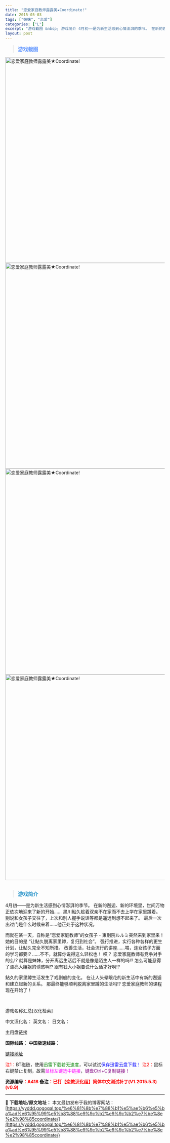 ```yaml
---
title: "恋爱家庭教师露露美★Coordinate!"
date: 2015-05-03
tags: ["妹妹", "恋爱"]
categories: ["L"]
excerpt: "游戏截图 &nbsp; 游戏简介 4月初——是为新生活感到心情澎湃的季节。 在新的邂逅、新的环境里，世间万物正依次地迎来了新的开始…… 黒川鮎久趁着双亲不在家而不去上学在家里蹲着。 别说和女孩子交往了，上次和别人握手说话等都是遥远到想不起来了。 最后一次出过门是什么时候来着……他正处于这种状况。 而&hellip;"
layout: post
---
```


<div>
<blockquote><b><span style="font-size: 12pt; color: #6699ff;">游戏截图</span></b></blockquote>
<div><img title="点击放大" src="https://yyddd.gogogal.top/wp-content/uploads/2025/04/20250430_6811e73995fb0.webp" alt="恋爱家庭教师露露美★Coordinate!" width="650" /></div>
<div><img title="点击放大" src="https://yyddd.gogogal.top/wp-content/uploads/2025/04/20250430_6811e73b317f7.webp" alt="恋爱家庭教师露露美★Coordinate!" width="650" /></div>
<div></div>
<div><img title="点击放大" src="https://yyddd.gogogal.top/wp-content/uploads/2025/04/20250430_6811e741f1ce1.webp" alt="恋爱家庭教师露露美★Coordinate!" width="650" /></div>
<div><img title="点击放大" src="https://yyddd.gogogal.top/wp-content/uploads/2025/04/20250430_6811e7439e5f0.webp" alt="恋爱家庭教师露露美★Coordinate!" width="650" /></div>
&nbsp;
<blockquote><b><span style="font-size: 12pt; color: #3399cc;">游戏简介</span></b></blockquote>
<div>4月初——是为新生活感到心情澎湃的季节。
在新的邂逅、新的环境里，世间万物正依次地迎来了新的开始……
黒川鮎久趁着双亲不在家而不去上学在家里蹲着。
别说和女孩子交往了，上次和别人握手说话等都是遥远到想不起来了。
最后一次出过门是什么时候来着……他正处于这种状况。

而就在某一天，自称是“恋爱家庭教师”的女孩子・東別院ルルミ突然来到家里来！
她的目的是 “让鮎久脱离家里蹲，复归到社会”。
强行推进，实行各种各样的更生计划，让鮎久完全不知所措。
改善生活，社会流行的讲座……喂，连女孩子方面的学习都要!?
……不不，就算你说得这么轻松也！
哎？ 恋爱家庭教师有竞争对手的么!?
就算是妹妹，分开离远生活后不就是像是陌生人一样的吗!?
怎么可能忍得了漂亮大姐姐的诱惑啊!?
跟有钱大小姐要说什么话才好啊!?

鮎久的家里蹲生活发生了戏剧般的变化。
在让人头晕眼花的新生活中有新的邂逅和建立起新的关系。
那最终能够顺利脱离家里蹲的生活吗!? 恋爱家庭教师的课程现在开始了！</div>
&nbsp;

游戏名称汇总[汉化检索]

中文汉化名：
英文名：
日文名：
</div>
<div class="panel panel-primary">
<div class="panel-heading">主用盘链接</div>
<div class="panel-body">

<b>国际线路：</b>
<b>中国极速线路：</b>

<!--wechatfans start-->

<a href="https://pan.xunlei.com/s/VORei2LllHch9AGh2UR14T_dA1?pwd=nvih#">链接地址</a>

<!--wechatfans end-->
<span style="color: #ff0000;">注1：</span>BT磁链，使用<span style="color: #008000;">迅雷下载若无速度</span>，可以试试<span style="color: #0000ff;">保存迅雷云盘下载！</span>
<span style="color: #ff0000;">注2：</span>鼠标右键禁止复制，故需<span style="color: #ff00ff;">鼠标左键选中链接</span>，<span style="color: #800080;">键盘Ctrl+C复制链接！</span>

</div>
<div class="panel-footer"><span style="color: #ff0000;"><b><span style="color: #000000;">资源编号</span>：A418</b></span>
<span style="color: #ff0000;"><b><span style="color: #000000;">备注</span>：已打【恋教汉化组】简体中文测试补丁(V1.2015.5.3)(v0.9)</b></span></div>
</div>

---
📖 **下载地址/原文地址：** 本文最初发布于我的博客网站：[https://yyddd.gogogal.top/%e6%81%8b%e7%88%b1%e5%ae%b6%e5%ba%ad%e6%95%99%e5%b8%88%e9%9c%b2%e9%9c%b2%e7%be%8e%e2%98%85coordinate/](https://yyddd.gogogal.top/%e6%81%8b%e7%88%b1%e5%ae%b6%e5%ba%ad%e6%95%99%e5%b8%88%e9%9c%b2%e9%9c%b2%e7%be%8e%e2%98%85coordinate/)
